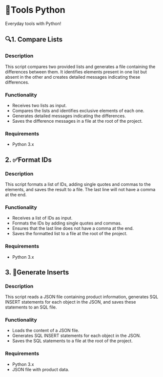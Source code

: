 # 🐍Tools Python
Everyday tools with Python!

## 🔍1. Compare Lists

### Description
This script compares two provided lists and generates a file containing the differences between them. It identifies elements present in one list but absent in the other and creates detailed messages indicating these differences.

### Functionality
- Receives two lists as input.
- Compares the lists and identifies exclusive elements of each one.
- Generates detailed messages indicating the differences.
- Saves the difference messages in a file at the root of the project.

### Requirements
- Python 3.x

## 2. ✅Format IDs

### Description
This script formats a list of IDs, adding single quotes and commas to the elements, and saves the result to a file. The last line will not have a comma at the end.

### Functionality
- Receives a list of IDs as input.
- Formats the IDs by adding single quotes and commas.
- Ensures that the last line does not have a comma at the end.
- Saves the formatted list to a file at the root of the project.

### Requirements
- Python 3.x

## 3. 🎲Generate Inserts

### Description
This script reads a JSON file containing product information, generates SQL INSERT statements for each object in the JSON, and saves these statements to an SQL file.

### Functionality
- Loads the content of a JSON file.
- Generates SQL INSERT statements for each object in the JSON.
- Saves the SQL statements to a file at the root of the project.

### Requirements
- Python 3.x
- JSON file with product data.
